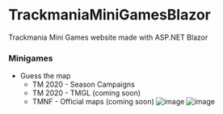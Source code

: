 # TrackmaniaMiniGamesBlazor
 Trackmania Mini Games website made with ASP.NET Blazor
 
 
### Minigames
* Guess the map
  * TM 2020 - Season Campaigns
  * TM 2020 - TMGL (coming soon)
  * TMNF - Official maps (coming soon)
![image](https://github.com/TheSweMaster/TrackmaniaMiniGamesBlazor/assets/23028331/21a75c89-5ae3-4a10-bb62-499f9c508631)
![image](https://github.com/TheSweMaster/TrackmaniaMiniGamesBlazor/assets/23028331/dfbd81f8-9ae9-4492-970f-9cd683a5cba9)

